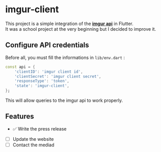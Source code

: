 # imgur-client 

This project is a simple integration of the [**imgur api**](https://apidocs.imgur.com/) in Flutter.  
It was a school project at the very beginning but I decided to improve it.

## Configure API credentials

Before all, you must fill the informations in `lib/env.dart` :  

```dart
const api = {
	'clientID': 'imgur client id',
	'clientSecret': 'imgur client secret',
	'responseType': 'token',
	'state': 'imgur-client',
};
```
This will allow queries to the imgur api to work properly.  


## Features

- ✅ Write the press release
- [ ] Update the website
- [ ] Contact the mediad
